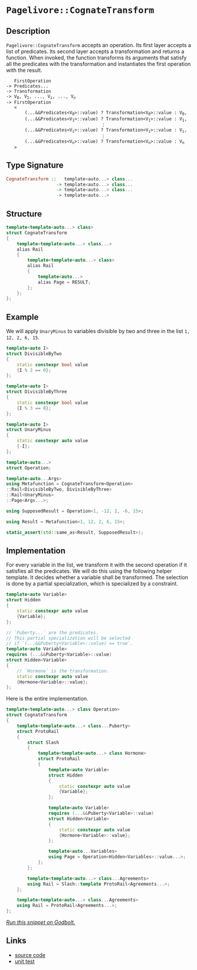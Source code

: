 <!-- Copyright 2024 Feng Mofan
SPDX-License-Identifier: Apache-2.0 -->

# `Pagelivore::CognateTransform`

## Description

`Pagelivore::CognateTransform` accepts an operation.
Its first layer accepts a list of predicates.
Its second layer accepts a transformation and returns a function.
When invoked, the function transforms its arguments that satisfy all the predicates with the transformation and instantiates the first operation with the result.

<pre><code>   FirstOperation
-> Predicates...
-> Transformation
-> V<sub>0</sub>, V<sub>1</sub>, ..., V<sub>i</sub>, ..., V<sub>n</sub>
-> FirstOperation
   <
       (...&&Predicates&lt;V<sub>0</sub>&gt;::value) ? Transformation&lt;V<sub>0</sub>&gt;::value : V<sub>0</sub>,
       (...&&Predicates&lt;V<sub>1</sub>&gt;::value) ? Transformation&lt;V<sub>1</sub>&gt;::value : V<sub>1</sub>,
                                    &vellip;
       (...&&Predicates&lt;V<sub>i</sub>&gt;::value) ? Transformation&lt;V<sub>i</sub>&gt;::value : V<sub>i</sub>,
                                    &vellip;
       (...&&Predicates&lt;V<sub>n</sub>&gt;::value) ? Transformation&lt;V<sub>n</sub>&gt;::value : V<sub>n</sub>
   ></code></pre>

## Type Signature

```Haskell
CognateTransform ::   template<auto...> class...
                   -> template<auto...> class...
                   -> template<auto...> class...
                   -> template<auto...>
```

## Structure

```C++
template<template<auto...> class>
struct CognateTransform
{
    template<template<auto...> class...>
    alias Rail
    {
        template<template<auto...> class>
        alias Rail
        {
            template<auto...>
            alias Page = RESULT;
        };
    };
};
```

## Example

We will apply `UnaryMinus` to variables divisible by two and three in the list `1, 12, 2, 6, 15`.

```C++
template<auto I>
struct DivisibleByTwo
{
    static constexpr bool value
    {I % 2 == 0};
};

template<auto I>
struct DivisibleByThree
{
    static constexpr bool value
    {I % 3 == 0};
};

template<auto I>
struct UnaryMinus
{
    static constexpr auto value
    {-I};
};

template<auto...>
struct Operation;

template<auto...Args>
using Metafunction = CognateTransform<Operation>
::Rail<DivisibleByTwo, DivisibleByThree>
::Rail<UnaryMinus>
::Page<Args...>;

using SupposedResult = Operation<1, -12, 2, -6, 15>;

using Result = Metafunction<1, 12, 2, 6, 15>;

static_assert(std::same_as<Result, SupposedResult>);
```

## Implementation

For every variable in the list, we transform it with the second operation if it satisfies all the predicates.
We will do this using the following helper template.
It decides whether a variable shall be transformed.
The selection is done by a partial specialization, which is specialized by a constraint.

```C++
template<auto Variable>
struct Hidden 
{
    static constexpr auto value
    {Variable};
};

// `Puberty...` are the predicates.
// This partial specialization will be selected
// if `(...&&Puberty<Variable>::value) == true`.
template<auto Variable>
requires (...&&Puberty<Variable>::value)
struct Hidden<Variable>
{
    // `Hormone` is the transformation.
    static constexpr auto value
    {Hormone<Variable>::value};
};
```

Here is the entire implementation.

```C++
template<template<auto...> class Operation>
struct CognateTransform
{
    template<template<auto...> class...Puberty>
    struct ProtoRail
    {
        struct Slash
        {
            template<template<auto...> class Hormone>
            struct ProtoRail
            {
                template<auto Variable>
                struct Hidden 
                {
                    static constexpr auto value
                    {Variable};
                };

                template<auto Variable>
                requires (...&&Puberty<Variable>::value)
                struct Hidden<Variable>
                {
                    static constexpr auto value
                    {Hormone<Variable>::value};
                };

                template<auto...Variables>
                using Page = Operation<Hidden<Variables>::value...>;
            };
        };

        template<template<auto...> class...Agreements>
        using Rail = Slash::template ProtoRail<Agreements...>;
    };

    template<template<auto...> class...Agreements>
    using Rail = ProtoRail<Agreements...>;
};
```

[*Run this snippet on Godbolt.*](https://godbolt.org/#z:OYLghAFBqd5QCxAYwPYBMCmBRdBLAF1QCcAaPECAMzwBtMA7AQwFtMQByARg9KtQYEAysib0QXACx8BBAKoBnTAAUAHpwAMvAFYTStJg1DIApACYAQuYukl9ZATwDKjdAGFUtAK4sGIMxqkrgAyeAyYAHI%2BAEaYxCAA7IEADqgKhE4MHt6%2B/ilpGQKh4VEssfFJtpj2jgJCBEzEBNk%2BfgFVNZn1jQTFkTFxiYEKDU0tue0jPX2l5UMAlLaoXsTI7BwEmCzJBpsmAMxum9u7mAduTF5EAHS3B9gA1MgGCgoPAPLJcUy1DPcmGgAgiNiF4HA8PMBmJsACrEQwKfjEFgAwEmBJWIEPbEPY47H5nQ5407nS43O77R7PJivW7XZRecoEACe/yxOJBYIID2UxFQRAASkw6KicQ90ZjAWKxZzwUIXghRdLsRKlcqxcSCedNXtDmTUHT7k8Xm8ABIkFgCQnYNXq7Gy7m8/moIUi9l2lUY20enE6wkXK6oB4ANUaeCY0XobKlPulDoeprw6CwDHF7tjnslGbtU0cyCeAhGmFUyWID31DwAbmIvGd09mcRLQ8Rw5GzgkACIHLMN8Wd7uo72xv2kwMhsMRqOUoc%2B4iYACOXjwc7eEENZgAbOYNwymazDs3W1PsCAQNXvJh5jOPfHE8nGOdD5Prde7ar673c3h82gGEWS2WFbnrWr6xhK5rIlaj4Tm29ynsB7ZdvsPYNuiSGSqByojnqgZ0k%2BbYKNGvYPF46RGDyTDAJg4r7B2HxfPCvznHeKbQS2z6EZS8E1pghrTshmF9uh15oQOQLXthRxbPiuoBuS1xGtStK3ICwBzlsjAEJxNoftipFhMADyurQNF0fKNJICAfo8nygrCrQ5yqepbCCAofE2gJ6aiZ5aLppJkn6u5xo0m5KlqZgGmuUROL6eRxmmTZzrGY54WRVp7liWi/Y%2BaiAD0ABUhVFcVJW5XlxUPDCmAjG8xVlUCBUlU1RX1b5aJmPsYTPF4WA0W4Vx0IQ%2B46W1jWFQ8HZ4JWeDpG2FjMjCADuQZ1aiAVjgAktG8aTdNs30PNS2oIOXrpl%2BP6FpsAEPNEqCeFWPG2hKG3imYACsDxmKZBx0Ro3kYdlGENRVu0zXgc0LQg6kPKtQLrUQDxbdOQI7VNYMQzCUMRSdKEPOdBZ/ldpY3XdJkIU9GIveYH37N9tEPH9gMncJ4nA0VDxyMwxDMgAsmEpEwy1a3SSSOEI0jI3xpzjS8/zhHiadMb2g0eYE/%2BxNAY9XkYgAtFtTMKyzo0VdgqisDs1Gw4C8MGhSksEKC4KfN8TE5XDItamLtvXICxDANpqKxYZPOYA0VBeAwDiZAlkLQpgcIIkiKKHM7jGZNGp7JYcoP7Zgh3LaQE1o7nh1Yy%2BQKZ/Z5zS9zfMMKRGcgMolH%2Br7/sZW7gJBw8QheMkqRKOgArVV4tDcj99Eu%2BnhxcIXOtcGYheLw8OsboXXBvf8nfd8PCij%2BP9Mh2HEdRwI5yzw8C9L4Xa%2BX5v/FA8CKvfgA%2BiFcQEBAIzoKeCisJgb9OJuF3vvQuvd%2B5pEwEPEeY97hXmQhwRYtBOBvV4H4DgWhSCoE4G4aw1g8bLFWNRcw%2BweCkAIJoRBiwADWIA3pmGuAkMwkgAAcLC3oaAAJz0I0BuFh%2Bx9CcEkLwFgEgNCBHQZg7BHBeAKBAIEChGDEGkDgLAGAiAQDLAIMkK45BKBoG2HQOIER/6cFUCwjcq9JAPGAMgfMUhrhmF4FAwgJAkx6H4IIEQYh2BSBkIIRQKh1BKNILoWei14TJE4DwJBKC0GUKwZwd4VwdHclQFQB45jLEbmsbY%2BxkhHEPAgB4Qx9AywkK4PMXgiitCLAgEgAxyQjFkAoBARpzSQDACkIvGgY84hyIgNEBJ0Qwgy2ibwEZXNmTvGiNoTADhxmkAMS5Ag7wGC0GZAkrA0QvDAAuLQWgcjuC8CwCwQwwBxAhPwHOKOlZqoJOLPMq46wyFhE2MgkJtBwbwm5h4LACSHZ4FEcc0gdziC3SUB2LY5yvlGEoYsKgBh/bBjwJgRazt0FkM8cIUQ4g/HYsCWoBJYT9DnJQHgyw%2BhwZyMgIsVAyRfhHJ1t/H6phLDWACLwVAYKWxYBpRARYdh5m/BcAwdwnhWh6BCGEfoZRBizwHoULIErcgKoKL8GYAx4izyFafBg3Qxgqr8Dq6owquijF6DK2Y8rbAWvGMa210wrVaokIKwhaxXWCI4Kg0gkiuWcEyRYqxNi7GXwKV9CAuBXHlI6pU6p8LFgIEwEwLA8QBWkFoZIfY1xOH7ASJIDQkhmEbnEW9DcnCvXCNIKI0h1wNxcD4ZwlhDa3qSA3rmtefrEkyNsPI8h8KVHqPqZolJujWntLKSYtgnBGgsErAkHWTBgrkS4Jw64XBriYJcUQXlHjZDeLxdIAlSgiUhN0IvCJTAonHNid6%2BJITpHJO0VcB46TyzInnYu5dhlV3rs3UUkpTSymvX2GYKp/alF1IaagUpcQ9FtJg0BwYs7P3UiMKurggRembGIAMoZITJljJBYR7mMy5kLJBcszSayNlbMwDsvZYhDmLNOTC9YmDrlmruUcrdqgnmbEWW86oCSvnRB%2BcyP57HqktmBWQsFELMBQrOUYWFoBIN8CRQoFFaKMWLOxQe3xR7ZCEuCZg89pK4VsqsJS0T/K6UMsyEylltErMcqkTypM9zaUdDNc4CArh7VSrFZquV2rSCKt%2BIFtV6QNXOtC3oXVvwDXNCNQl01erkshbmDqu1qWctOpKC6ypSwVgeuKx8n1XbpHvrnQupdaGf1ro3RoIpUad0gbjRB2pibk2psoLeqtNa12FoSG9ThCQEj7CLZIHJs8qucFkX2mpyjVEaK0ak%2BDE7jGmI4LOnJDwWAKErPmSsv7TgjGcfgHd7jZ76dxYZ/x8gT2mZ0CAARl7r0xK9ZVhJj7R1pIyXt6xh3jtVjOwSEYAHEPNJA/scDy2oMoGh2UzbyPBjHf7i/U7nCX7nYIG/ZEOS%2BB0Bw3h4ZozuaLJI9M2ZwrFlUcEDRzZVz6O7P2cxkFrGVNSdIJx259yQmPOQM8wTghhOfO%2BTLSTAKZOLPk5ApTMKDIDsRZRLTqL0VfExbwO7PiJBGYCc94lb2LPGApTYWz8B7OMs4Llb%2B5L2WWE5VgjzfKrc%2Bb1aK8VOQHXSsK/F6LSqovhfVZkLLNrEvmp6MHyPdQLXh7C1MQ1PuEvx7i9lt1pXfG3p%2Bw%2BgNQODtHZO%2BDzYkPI1XZIB1%2BHCbSBJpTYMdNHzBv%2BDXfsfYb0OFtvEW3hIfDfW/YW72hRNfM0JEcaNrgUhOEjdzVwBIXr9j3qkYPhHt6nH97zz21foL%2BmZBAJIIAA)

## Links

- [source code](../../../../conceptrodon/descend/pagelivore/cognate_transform.hpp)
- [unit test](../../../../tests/unit/metafunctions/pagelivore/cognate_transform.test.hpp)
